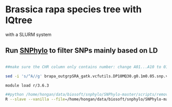 # Brassica rapa species tree with IQtree
with a SLURM system

## Run [SNPhylo](https://github.com/thlee/SNPhylo) to filter SNPs mainly based on LD
```bash

##make sure the CHR column only contains number: change A01...A10 to 01...10

sed -i 's/^A//g' brapa_outgrpSRA_gatk.vcfutils.DP10MQ30.g0.1m0.05.snp.vcf brapa_outgrpSRA_gatk.vcfutils.DP10MQ30.g0.1m0.05.snp.rename.vcf

module load r/3.6.3

##python /home/hongan/data/biosoft/snphylo/SNPhylo-master/scripts/remove_low_depth_genotype_data.py brapa_outgrpSRA_gatk.vcfutils.DP10MQ30.no4298.g0.1m0.05.SNP.vcf 5 5 > brapa_outgrpSRA_gatk.vcfutils.DP10MQ30.no4298.g0.1m0.05.SNP.flt.vcf
R --slave --vanilla --file=/home/hongan/data/biosoft/snphylo/SNPhylo-master/scripts/generate_snp_sequence.R --args -v brapa_outgrpSRA_gatk.vcfutils.DP10MQ30.g0.1m0.05.snp.rename.vcf -l 0.5 -m 0.05 -M 0.1 -o brapa_outgrpSRA_gatk.vcfutils.DP10MQ30.g0.1m0.05.snphylo -a 10 -t 14

```
